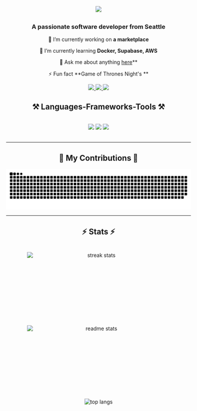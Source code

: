 <h1 align="center">
    <img src="https://readme-typing-svg.herokuapp.com/?font=Righteous&size=35&center=true&vCenter=true&width=500&height=70&duration=4000&lines=Whats+poppin+👋;+my+name+is+Álvaro;" />
</h1>

<h3 align="center">A passionate software developer from Seattle</h3>

<div align="center">
 
 🔭 I’m currently working on **a marketplace**
 
 🌱 I’m currently learning **Docker, Supabase, AWS**

💬 Ask me about anything [here](https://github.com/SashVqz/SashVqz/issues)**

⚡ Fun fact **Game of Thrones Night's **

 </div>
 
<div align="center"> 
  <a href="mailto:alvaro.vazquez.1716@gmail.com">
    <img src="https://img.shields.io/badge/Gmail-333333?style=for-the-badge&logo=gmail&logoColor=red" />
  </a>
  <a href="https://linkedin.com/in/" target="_blank">
    <img src="https://img.shields.io/badge/LinkedIn-0077B5?style=for-the-badge&logo=linkedin&logoColor=white" target="_blank" />
  </a>
  <a href="https://SashVqz.github.io" target="_blank">
     <img src="https://img.shields.io/badge/Portfolio-FF5722?style=for-the-badge&logo=todoist&logoColor=white" target="_blank" /> <!-- sqlite, safari, google-chrome are other good icon options -->
  </a>
</div>

<h2 align="center">⚒️ Languages-Frameworks-Tools ⚒️</h2>
<br/>
<div align="center">
    <img src="https://skillicons.dev/icons?i=mongodb,mysql,redis,neo4j,cassandra,kubernetes,docker" />
    <img src="https://skillicons.dev/icons?i=c,cpp,cs,java,js,rust,py,r,html,css" />
    <img src="https://skillicons.dev/icons?i=nodejs,express,react,nextjs,bootstrap,tailwind,express" /><br>
</div>

<br/>
<hr/>

<div align="center">
  <h2>🐍 My Contributions 🐍</h2>
  <img alt="snake eating my contributions" src="https://raw.githubusercontent.com/salesp07/salesp07/output/github-contribution-grid-snake.svg" />
  
  <br/>
</div>

<hr/>

<h2 align="center">⚡ Stats ⚡</h2>
<br>
<div align="center">
  <div style="display: flex; flex-wrap: wrap; justify-content: center;">
    <img width=390 height=200 src="https://github-readme-streak-stats-salesp07.vercel.app/?user=SashVqz&count_private=true&theme=react&border_radius=10" alt="streak stats"/>
    <img width=390 height=200 src="https://github-readme-stats-salesp07.vercel.app/api?username=SashVqz&count_private=true&show_icons=true&theme=react&rank_icon=github&border_radius=10" alt="readme stats" />
  </div>
  <img width=780 src="https://github-readme-stats-salesp07.vercel.app/api/top-langs/?username=SashVqz&hide=HTML&langs_count=8&layout=compact&theme=react&border_radius=10&size_weight=0.5&count_weight=0.5&exclude_repo=github-readme-stats" alt="top langs" />
</div>

